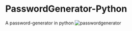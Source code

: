 # PasswordGenerator-Python
A password-generator in python
![passwordgenerator](https://github.com/sixelA100/PasswordGenerator-Python/assets/125124120/ca335f95-b703-4915-8853-9b7279c7d6f7)
